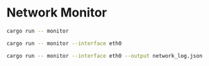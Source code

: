 # Network Monitor

```sh
cargo run -- monitor

cargo run -- monitor --interface eth0

cargo run -- monitor --interface eth0 --output network_log.json
```